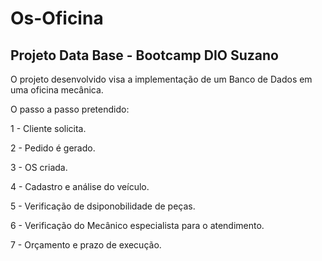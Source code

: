 # Os-Oficina
## Projeto Data Base - Bootcamp DIO Suzano


<p> O projeto desenvolvido visa a implementação de um Banco de Dados em uma oficina mecânica. </p>

<p>O passo a passo pretendido:</p>
<p>1 - Cliente solicita. </p>
<p>2 - Pedido é gerado. </p>
<p>3 - OS criada. </p>
<p>4 - Cadastro e análise do veículo. </p>
<p>5 - Verificação de dsiponobilidade de peças. </p>
<p>6 - Verificação do Mecânico especialista para o atendimento. </p>
<p>7 - Orçamento e prazo de execução. </p>

